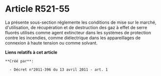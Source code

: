 # Article R521-55

La présente sous-section réglemente les conditions de mise sur le marché, d'utilisation, de récupération et de destruction
des gaz à effet de serre fluorés utilisés comme agent extincteur dans les systèmes de protection contre les incendies, comme
diélectrique dans les appareillages de connexion à haute tension ou comme solvant.

**Liens relatifs à cet article**

	**Créé par**:

	  - Décret n°2011-396 du 13 avril 2011 - art. 1
